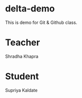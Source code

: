 # delta-demo
This is demo for Git &amp; Github class.

# Teacher 
Shradha Khapra

# Student
Supriya Kaldate